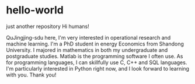 # hello-world
just another repository
Hi humans!
 
QuJingjing-sdu here, I'm very interested in operational research and machine learning. I'm a PhD student in energy Economics from Shandong University. I majored in mathematics in both my undergraduate and postgraduate studies. Matlab is the programming software I often use. As for programming languages, I can skillfully use C, C++ and SQL languages. I'm particularly interested in Python right now, and I look forward to learning with you. Thank you!
